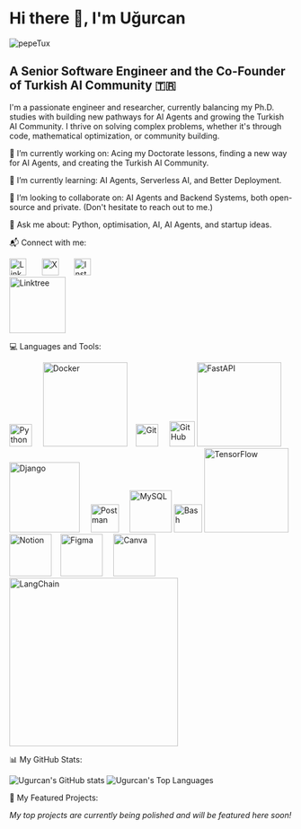 # Hi there 👋, I'm Uğurcan

![pepeTux](https://cdn.frankerfacez.com/emoticon/245701/4)

## A Senior Software Engineer and the Co-Founder of Turkish AI Community 🇹🇷

I'm a passionate engineer and researcher, currently balancing my Ph.D. studies with building new pathways for AI Agents and growing the Turkish AI Community. I thrive on solving complex problems, whether it's through code, mathematical optimization, or community building.

🔭 I’m currently working on: Acing my Doctorate lessons, finding a new way for AI Agents, and creating the Turkish AI Community.

🌱 I’m currently learning: AI Agents, Serverless AI, and Better Deployment.

👯 I’m looking to collaborate on: AI Agents and Backend Systems, both open-source and private. (Don't hesitate to reach out to me.)

💬 Ask me about: Python, optimisation, AI, AI Agents, and startup ideas.

📬 Connect with me:

<a href="https://linkedin.com/in/ugurcanuzunkaya" target="_blank"><img src="https://raw.githubusercontent.com/rahuldkjain/github-profile-readme-generator/master/src/images/icons/Social/linked-in-alt.svg" alt="LinkedIn" width="30"/></a> &nbsp; &nbsp; &nbsp; <a href="https://x.com/ugurcanuznkaya" target="_blank"><img src="https://upload.wikimedia.org/wikipedia/commons/thumb/b/b7/X_logo.jpg/250px-X_logo.jpg" alt="X" width="30"/></a> &nbsp; &nbsp; &nbsp;  <a href="https://instagram.com/ugurcanuzunkayaa" target="_blank"><img src="https://raw.githubusercontent.com/rahuldkjain/github-profile-readme-generator/master/src/images/icons/Social/instagram.svg" alt="Instagram" width="30"/></a> &nbsp; &nbsp; &nbsp;  
<a href="https://linktr.ee/ugurcanuzunkaya" target="_blank"><img src="https://logos-world.net/wp-content/uploads/2022/12/Linktree-Emblem.png" alt="Linktree" width="100"/></a>

💻 Languages and Tools:

<a href="https://www.python.org/" target="_blank"><img src="https://upload.wikimedia.org/wikipedia/commons/thumb/c/c3/Python-logo-notext.svg/1200px-Python-logo-notext.svg.png" alt="Python" width="40"/></a> &nbsp; &nbsp;
<a href="https://www.docker.com/" target="_blank"><img src="https://upload.wikimedia.org/wikipedia/en/thumb/f/f4/Docker_logo.svg/1280px-Docker_logo.svg.png" alt="Docker" width="150"/></a>&nbsp; &nbsp;
<a href="https://git-scm.com/" target="_blank"><img src="https://git-scm.com/images/logos/downloads/Git-Icon-1788C.png" alt="Git" width="40"/></a> &nbsp; &nbsp;
<a href="https://github.com/" target="_blank"><img src="https://github.githubassets.com/images/modules/logos_page/GitHub-Mark.png" alt="GitHub" width="45"/></a>
<a href="https://fastapi.tiangolo.com/" target="_blank"><img src="https://fastapi.tiangolo.com/img/logo-margin/logo-teal.png" alt="FastAPI" width="150"/></a>
<a href="https://www.djangoproject.com/" target="_blank"><img src="https://static.djangoproject.com/img/logos/django-logo-positive.svg" alt="Django" width="125"/></a> &nbsp; &nbsp;
<a href="https://www.postman.com/" target="_blank"><img src="https://uxwing.com/wp-content/themes/uxwing/download/brands-and-social-media/postman-icon.png" alt="Postman" width="50"/></a> &nbsp; &nbsp;
<a href="https://www.mysql.com/" target="_blank"><img src="https://www.mysql.com/common/logos/logo-mysql-170x115.png" alt="MySQL" width="75"/></a>
<a href="https://www.gnu.org/software/bash/" target="_blank"><img src="https://upload.wikimedia.org/wikipedia/commons/thumb/4/4b/Bash_Logo_Colored.svg/2048px-Bash_Logo_Colored.svg.png" alt="Bash" width="50"/></a>
<a href="https://www.tensorflow.org/" target="_blank"><img src="https://www.tensorflow.org/images/tf_logo_social.png" alt="TensorFlow" width="150"/></a>
<a href="https://www.notion.so/" target="_blank"><img src="https://upload.wikimedia.org/wikipedia/commons/4/45/Notion_app_logo.png" alt="Notion" width="75"/></a>&nbsp; &nbsp;
<a href="https://www.figma.com/" target="_blank"><img src="https://static.figma.com/app/icon/1/icon-192.png" alt="Figma" width="75"/></a> &nbsp; &nbsp;
<a href="https://www.canva.com/" target="_blank"><img src="https://static.canva.com/static/images/android-192x192.png" alt="Canva" width="75"/></a>
<a href="https://www.langchain.com/" target="_blank"><img src="https://registry.npmmirror.com/@lobehub/icons-static-png/latest/files/dark/langchain.png" alt="LangChain" width="300"/></a>

📊 My GitHub Stats:

![Ugurcan's GitHub stats](https://github-readme-stats.vercel.app/api?username=ugurcanuzunkaya&show_icons=true&locale=en&theme=tokyonight)
![Ugurcan's Top Languages](https://github-readme-stats.vercel.app/api/top-langs?username=ugurcanuzunkaya&show_icons=true&locale=en&layout=compact&theme=tokyonight)

🚀 My Featured Projects:

<!--
To add a project, copy and paste the following block and fill in the details.
You can find good project icons at https://www.flaticon.com/ or https://simpleicons.org/

<table style="width:100%; border: none;">
<tr>
<td style="width: 100px; text-align: center;">
<img src="YOUR_PROJECT_ICON_URL" width="80" alt="Project Icon">
</td>
<td>
<h3><a href="YOUR_PROJECT_REPO_LINK">Project Title</a></h3>
<p>A short and engaging description of your project. Explain what it does and what technologies you used. Keep it to 1-2 sentences for clarity.</p>
</td>
</tr>
</table>

-->

<!-- PROJECT 1: To be added -->

*My top projects are currently being polished and will be featured here soon!*

<!-- PROJECT 2: To be added -->

<!-- PROJECT 3: To be added -->
